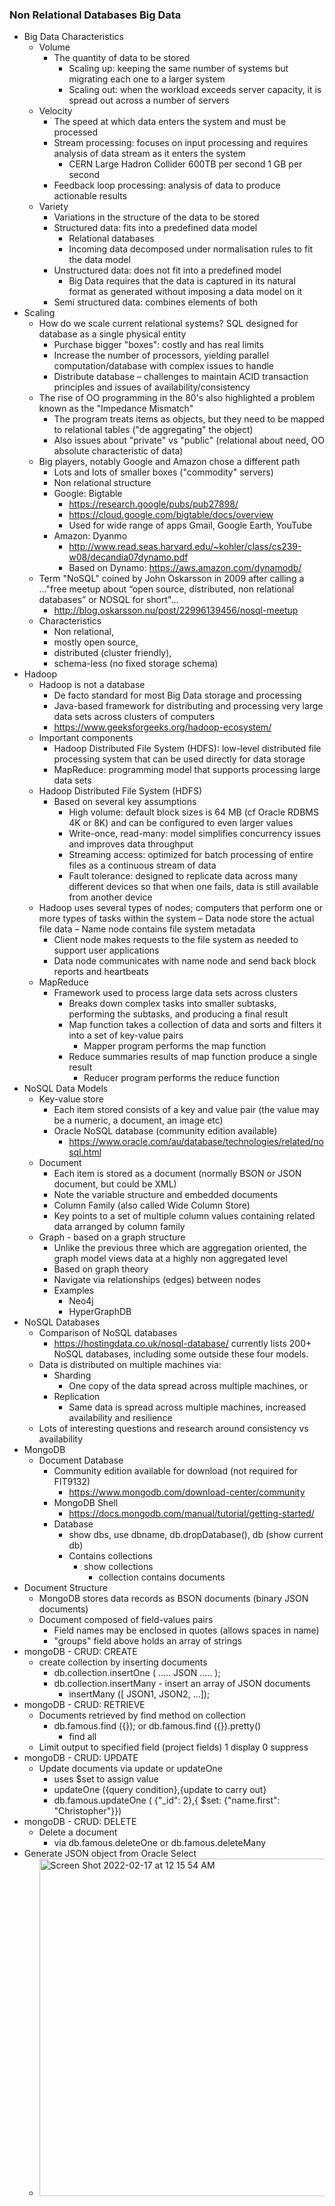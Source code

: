 ### Non Relational Databases Big Data
- Big Data Characteristics
  - Volume
    - The quantity of data to be stored
      - Scaling up: keeping the same number of systems but migrating each one to a larger system
      - Scaling out: when the workload exceeds server capacity, it is spread out across a number of servers
  - Velocity
    - The speed at which data enters the system and must be processed
    - Stream processing: focuses on input processing and requires analysis of data stream as it enters the system
      - CERN Large Hadron Collider 600TB per second 1 GB per second
    - Feedback loop processing: analysis of data to produce actionable results
  - Variety
    - Variations in the structure of the data to be stored
    - Structured data: fits into a predefined data model
      - Relational databases
      - Incoming data decomposed under normalisation rules to fit the data model
    - Unstructured data: does not fit into a predefined model
      - Big Data requires that the data is captured in its natural format as generated without imposing a data model on it
    - Semi structured data: combines elements of both 
- Scaling
  - How do we scale current relational systems? SQL designed for database as a single physical entity
    - Purchase bigger "boxes": costly and has real limits
    - Increase the number of processors, yielding parallel computation/database with complex issues to handle
    - Distribute database – challenges to maintain ACID transaction principles and issues of availability/consistency
  - The rise of OO programming in the 80's also highlighted a problem known as the "Impedance Mismatch"
    - The program treats items as objects, but they need to be mapped to relational tables ("de aggregating" the object)
    - Also issues about "private" vs "public" (relational about need, OO absolute characteristic of data)
  - Big players, notably Google and Amazon chose a different path
    - Lots and lots of smaller boxes ("commodity" servers)
    - Non relational structure
    - Google: Bigtable
      - https://research.google/pubs/pub27898/
      - https://cloud.google.com/bigtable/docs/overview
      - Used for wide range of apps Gmail, Google Earth, YouTube
    - Amazon: Dyanmo
      - http://www.read.seas.harvard.edu/~kohler/class/cs239-w08/decandia07dynamo.pdf
      - Based on Dynamo: https://aws.amazon.com/dynamodb/
  - Term "NoSQL" coined by John Oskarsson in 2009 after calling a ..."free meetup about “open source, distributed, non relational databases” or NOSQL for short"…
    - http://blog.oskarsson.nu/post/22996139456/nosql-meetup
  - Characteristics
    - Non relational,
    - mostly open source,
    - distributed (cluster friendly),
    - schema-less (no fixed storage schema)
- Hadoop
  - Hadoop is not a database
    - De facto standard for most Big Data storage and processing
    - Java-based framework for distributing and processing very large data sets across clusters of computers
    - https://www.geeksforgeeks.org/hadoop-ecosystem/
  - Important components
    - Hadoop Distributed File System (HDFS): low-level distributed file processing system that can be used directly for data storage
    - MapReduce: programming model that supports processing large data sets
  - Hadoop Distributed File System (HDFS)
    - Based on several key assumptions
      - High volume: default block sizes is 64 MB (cf Oracle RDBMS 4K or 8K) and can be configured to even larger values
      - Write-once, read-many: model simplifies concurrency issues and improves data throughput
      - Streaming access: optimized for batch processing of entire files as a continuous stream of data
      - Fault tolerance: designed to replicate data across many different devices so that when one fails, data is still available from another device
  - Hadoop uses several types of nodes; computers that perform one or more types of tasks within the system – Data node store the actual file data – Name node contains file system metadata
    - Client node makes requests to the file system as needed to support user applications
    - Data node communicates with name node and send back block reports and heartbeats
  - MapReduce
    - Framework used to process large data sets across clusters
      - Breaks down complex tasks into smaller subtasks, performing the subtasks, and producing a final result
      - Map function takes a collection of data and sorts and filters it into a set of key-value pairs
        - Mapper program performs the map function
      - Reduce summaries results of map function produce a single result
        - Reducer program performs the reduce function
- NoSQL Data Models
  - Key-value store
    - Each item stored consists of a key and value pair (the value may be a numeric, a document, an image etc)
    - Oracle NoSQL database (community edition available)
      - https://www.oracle.com/au/database/technologies/related/nosql.html
  - Document
    - Each item is stored as a document (normally BSON or JSON document, but could be XML)
    - Note the variable structure and embedded documents
    -  Column Family (also called Wide Column Store)
      - Key points to a set of multiple column values containing related data arranged by column family
  - Graph - based on a graph structure
    - Unlike the previous three which are aggregation oriented, the graph model views data at a highly non aggregated level
    - Based on graph theory
    - Navigate via relationships (edges) between nodes
    - Examples
      - Neo4j
      - HyperGraphDB
- NoSQL Databases
  - Comparison of NoSQL databases
    - https://hostingdata.co.uk/nosql-database/ currently lists 200+ NoSQL databases, including some outside these four models.
  - Data is distributed on multiple machines via:
    - Sharding
      - One copy of the data spread across multiple machines, or
    - Replication
      - Same data is spread across multiple machines, increased availability and resilience
  - Lots of interesting questions and research around consistency vs availability
- MongoDB
  - Document Database
    - Community edition available for download (not required for FIT9132)
      - https://www.mongodb.com/download-center/community
    - MongoDB Shell
      - https://docs.mongodb.com/manual/tutorial/getting-started/
    - Database
      - show dbs, use dbname, db.dropDatabase(), db (show current db)
      - Contains collections
        - show collections
          - collection contains documents
- Document Structure
  - MongoDB stores data records as BSON documents (binary JSON documents)
  - Document composed of field-values pairs
    - Field names may be enclosed in quotes (allows spaces in name)
    - "groups" field above holds an array of strings
- mongoDB - CRUD: CREATE
  - create collection by inserting documents
    - db.collection.insertOne ( ….. JSON ….. );
    - db.collection.insertMany - insert an array of JSON documents
      - insertMany ([ JSON1, JSON2, …]);
- mongoDB - CRUD: RETRIEVE
  - Documents retrieved by find method on collection
    - db.famous.find ({}); or db.famous.find ({}).pretty()
      - find all
  - Limit output to specified field (project fields) 1 display 0 suppress
- mongoDB - CRUD: UPDATE
  - Update documents via update or updateOne
    - uses $set to assign value
    - updateOne ({query condition},{update to carry out}
    - db.famous.updateOne ( {"_id": 2},{ $set: {"name.first": "Christopher"}})
- mongoDB - CRUD: DELETE
  - Delete a document
    - via db.famous.deleteOne or db.famous.deleteMany
- Generate JSON object from Oracle Select
  - <img width="540" alt="Screen Shot 2022-02-17 at 12 15 54 AM" src="https://user-images.githubusercontent.com/24580756/154308315-de4c4781-8ae5-48f1-b260-6845044e01e7.png">
